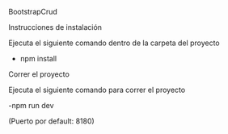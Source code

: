 BootstrapCrud

Instrucciones de instalación

Ejecuta el siguiente comando dentro de la carpeta del proyecto
- npm install

Correr el proyecto

Ejecuta el siguiente comando para correr el proyecto

-npm run dev

(Puerto por default: 8180)
